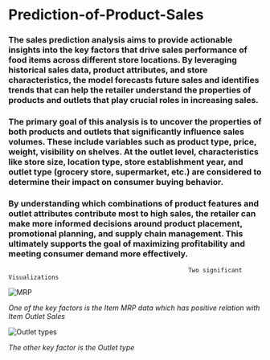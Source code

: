 # Prediction-of-Product-Sales
### The sales prediction analysis aims to provide actionable insights into the key factors that drive sales performance of food items across different store locations. By leveraging historical sales data, product attributes, and store characteristics, the model forecasts future sales and identifies trends that can help the retailer understand the properties of products and outlets that play crucial roles in increasing sales.

### The primary goal of this analysis is to uncover the properties of both products and outlets that significantly influence sales volumes. These include variables such as product type, price, weight, visibility on shelves. At the outlet level, characteristics like store size, location type, store establishment year, and outlet type (grocery store, supermarket, etc.) are considered to determine their impact on consumer buying behavior.

### By understanding which combinations of product features and outlet attributes contribute most to high sales, the retailer can make more informed decisions around product placement, promotional planning, and supply chain management. This ultimately supports the goal of maximizing profitability and meeting consumer demand more effectively.


                                                      Two significant Visualizations

![MRP](https://github.com/user-attachments/assets/be898a0e-8fef-404b-8927-e70a2d84bd77)

*One of the key factors is the Item MRP data which has positive relation with Item Outlet Sales*





![Outlet types](https://github.com/user-attachments/assets/f3328199-7218-48b1-9ad3-d6bbc0060e85)

*The other key factor is the Outlet type*

